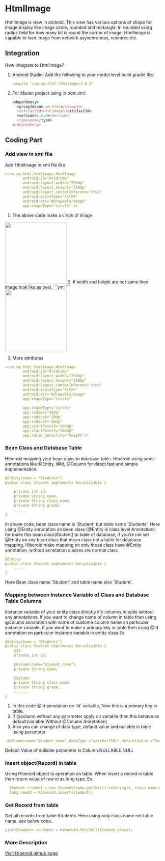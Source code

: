 # HtmlImage
HtmlImage is view in android. This view has various options of shape for image display like image circle, rounded and rectangle. In rounded using radius field for how many bit is round the corner of image. HtmlImage is capable to load image from network asynchronous, resource etc.

<!--![Thumbnail of slate](thumbnail.png)-->

## Integration

How integrate to HtmlImage?

1. Android Studio: Add the following to your modul level build.gradle file:

    ```yml
    compile 'com.om.html:htmlimage:1.0.0'
    ```

2. For Maven project using in pom.xml:

    ```ruby
    <dependency>
      <groupId>com.om.html</groupId>
      <artifactId>htmlimage</artifactId>
      <version>1.0.0</version>
      <type>pom</type>
    </dependency>
    ```

## Coding Part

### Add view in xml file

Add HtmlImage in xml file like


```yml
<com.om.html.htmlimage.HtmlImage
        android:id="@+id/img"
        android:layout_width="250dp"
        android:layout_height="250dp"
        android:layout_centerInParent="true"
        android:scaleType="fitXY"
        android:src="@drawable/image"
        app:shapeType="circle" />
```
1. The above code make a circle of image </br>
<img src="https://drive.google.com/uc?id=0B9Y_4cA1IvkgRDRMU2V1TzF6R1k" style="width:200px;height:200px;">
2. If width and height are not same then image look like as ovel.
```yml
<com.om.html.htmlimage.HtmlImage
        android:id="@+id/img"
        android:layout_width="250dp"
        android:layout_height="150dp"
        android:layout_centerInParent="true"
        android:scaleType="fitXY"
        android:src="@drawable/image"
        app:shapeType="circle" />
```
 </br>
<img src="https://drive.google.com/uc?id=0B9Y_4cA1IvkgZFVYc2VZakRLV2c" style="width:200px;height:200px;"></br>

3. More attributes

```yml
<com.om.html.htmlimage.HtmlImage
        android:id="@+id/img"
        android:layout_width="250dp"
        android:layout_height="150dp"
        android:layout_centerInParent="true"
        android:scaleType="fitXY"
        android:src="@drawable/image"
        app:shapeType="circle"
        
        app:shapeType="circle"
        app:radius="20dp"
        app:radiusX="20dp"
        app:radiusY="20dp"
        app:startPointX="100dp"
        app:startPointY="100dp"
        app:ratio_tensility="height"/>
```
    

### Bean Class and Database Table

Hiberoid mapping your bean class to database table. Hiberoid using some annotations like @Entity, @Id, @Column for direct fast and simple implementation.
```yml
@Entity(name = "Students")
public class Student implements Serializable {
    
    private int id;
    private String name;
    private String class_name;
    private String grade;
    .....
}
```
In above code, bean class name is 'Student' but table name 'Students'. Here using @Entity annotation on bean class (@Entity is class level Annotation) for make this bean class(Student) to table of database, if you’re not set @Entity on any bean class that mean class not a table for database mapping. Hiberoid make mapping on only those class have @Entity annotation, without annotation classes are normal class.
```yml
@Entity
public class Student implements Serializable {
    .....
}
```
Here Bean class name 'Student' and table name also 'Student'.
### Mapping between Instance Variable of Class and Database Table Columns
Instance variable of your entity class directly it's columns in table without any annotations. If you want to change name of column in table then using @column annotation with name of custome column name on particuler instance variable. if you want to make a primary key in table then using @Id annotation on particuler instance variable in entity class.Ex
```yml
@Entity(name = "Students")
public class Student implements Serializable {
    @Id
    private int id;
    
    @Column(name="Student_name")
    private String name;
    
    @Column
    private String class_name;
    private String grade;
    .......   
}
 ```
 
 1. In this code @Id annotation on 'id' variable, Now this is a primary key in table.
 2. If @column without any parameter apply on variable then this behave as default(variable Without @Column Annotation)
 3. Also you can change of data type, default value and nullable in table using parameter.
 
 ```yml
  @Column(name="Student_name",dataType ="varchar(50)",defaultValue ="Surendra",nullable = Column.NULLABLE.NOTNULL)
 ```
  
  Default Value of nullable parameter is Column.NULLABLE.NULL
### Insert object(Record) in table
Using Hiberoid object to operation on table. When insert a record in table then return value of row id as long type. Ex..

 ```yml
   Student student = new Student(name.getText().toString(), class_name.getText().toString(), grade.getText().toString());
   long rowId = hiberoid.insert(student);
 ```
### Get Record from table
Get all records from table Students. Here using only class name not table name. see below code..
 ```yml
List<Student> students = hiberoid.fetchAll(Student.class);
 ```
### More Description 
[Visit Hiberoid github page](https://sureksd.github.io/HiberoidDemo/)
